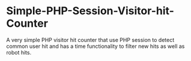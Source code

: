 # Simple-PHP-Session-Visitor-hit-Counter
A very simple PHP visitor hit counter that use PHP session to detect common user hit and has a time functionality to filter new hits as well as robot hits. 
